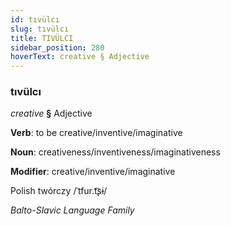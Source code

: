 ```yaml
---
id: tıvülcı
slug: tıvülcı
title: TIVÜLCI
sidebar_position: 280
hoverText: creative § Adjective
---
```


### tıvülcı

*creative* **§** Adjective

**Verb**: to be creative/inventive/imaginative

**Noun**: creativeness/inventiveness/imaginativeness

**Modifier**: creative/inventive/imaginative

Polish twórczy /ˈtfur.t͡ʂɨ/

*Balto-Slavic Language Family*